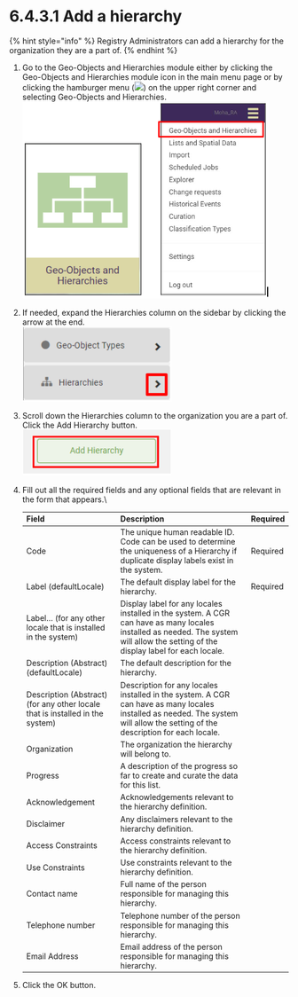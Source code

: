 # 6.4.3.1 Add a hierarchy

{% hint style="info" %}
Registry Administrators can add a hierarchy for the organization they are a part of.
{% endhint %}

1. Go to the Geo-Objects and Hierarchies module either by clicking the Geo-Objects and Hierarchies module icon in the main menu page or by clicking the hamburger menu (![](https://lh3.googleusercontent.com/iuPmL\_Z1smFoRNK34qpVh9--96pLjj8A-P4QdCAlpcvxkSIfD3bihusMrW6MlenmddHse4DMtkIfNaLzts2tH95aM8vei5RBC6-FuLkbYRi4j4V9LiSgid0KfK2wPUgPo-Oim\_IF7FqvJW8Ck-ESi0sPLJ2Hi6rets24LbXMhLUD7h3zOJePImZz)) on the upper right corner and selecting Geo-Objects and Hierarchies.\
   ![](<../../../../../.gitbook/assets/image (5) (1).png>)
2. If needed, expand the Hierarchies column on the sidebar by clicking the arrow at the end.\
   ![](<../../../../../.gitbook/assets/image (16).png>)
3. Scroll down the Hierarchies column to the organization you are a part of. Click the Add Hierarchy button.\
   ![](<../../../../../.gitbook/assets/image (17).png>)
4.  Fill out all the required fields and any optional fields that are relevant in the form that appears.\


    | Field                                                                         | Description                                                                                                                                                                        | Required |
    | ----------------------------------------------------------------------------- | ---------------------------------------------------------------------------------------------------------------------------------------------------------------------------------- | -------- |
    | Code                                                                          | The unique human readable ID. Code can be used to determine the uniqueness of a Hierarchy if duplicate display labels exist in the system.                                         | Required |
    | Label (defaultLocale)                                                         | The default display label for the hierarchy.                                                                                                                                       | Required |
    | Label… (for any other locale that is installed in the system)                 | Display label for any locales installed in the system. A CGR can have as many locales installed as needed. The system will allow the setting of the display label for each locale. |          |
    | Description (Abstract) (defaultLocale)                                        | The default description for the hierarchy.                                                                                                                                         |          |
    | Description (Abstract) (for any other locale that is installed in the system) | Description for any locales installed in the system. A CGR can have as many locales installed as needed. The system will allow the setting of the description for each locale.     |          |
    | Organization                                                                  | The organization the hierarchy will belong to.                                                                                                                                     |          |
    | Progress                                                                      | A description of the progress so far to create and curate the data for this list.                                                                                                  |          |
    | Acknowledgement                                                               | Acknowledgements relevant to the hierarchy definition.                                                                                                                             |          |
    | Disclaimer                                                                    | Any disclaimers relevant to the hierarchy definition.                                                                                                                              |          |
    | Access Constraints                                                            | Access constraints relevant to the hierarchy definition.                                                                                                                           |          |
    | Use Constraints                                                               | Use constraints relevant to the hierarchy definition.                                                                                                                              |          |
    | Contact name                                                                  | Full name of the person responsible for managing this hierarchy.                                                                                                                   |          |
    | Telephone number                                                              | Telephone number of the person responsible for managing this hierarchy.                                                                                                            |          |
    | Email Address                                                                 | Email address of the person responsible for managing this hierarchy.                                                                                                               |          |


5. Click the OK button.
